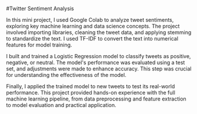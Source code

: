 #Twitter Sentiment Analysis

In this mini project, I used Google Colab to analyze tweet sentiments, exploring key machine learning and data science concepts. The project involved importing libraries, cleaning the tweet data, and applying stemming to standardize the text. I used TF-IDF to convert the text into numerical features for model training.

I built and trained a Logistic Regression model to classify tweets as positive, negative, or neutral. The model's performance was evaluated using a test set, and adjustments were made to enhance accuracy. This step was crucial for understanding the effectiveness of the model.

Finally, I applied the trained model to new tweets to test its real-world performance. This project provided hands-on experience with the full machine learning pipeline, from data preprocessing and feature extraction to model evaluation and practical application.
